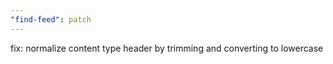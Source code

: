 ```yaml
---
"find-feed": patch
---
```


fix: normalize content type header by trimming and converting to lowercase
